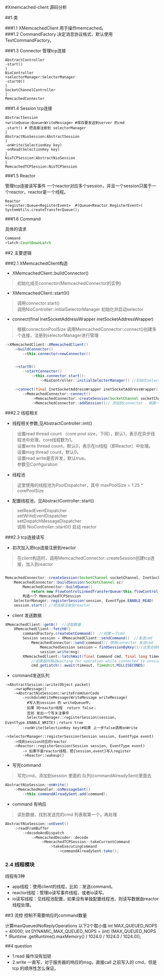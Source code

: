 #Xmemcached-client 源码分析


##1.类

###1.1 XMemcachedClient
用于操作memcached。  
###1.2 CommandFactory
决定消息协议格式，默认使用TextCommandFactory。  

###1.3 Connector
管理tcp连接  

```
AbstractController  
-start()  
|  
NioController  
+selectorManager:SelectorManager  
-start0()  
|  
SocketChannelController  
|  
MemcachedConnector  
```

###1.4 Session 
tcp连接

```
AbstractSession  
+writeQueue:Queue<WriteMessage> #保存要发送到server 的cmd  
-start() # 把连接注册到 selectorManager  
|  
AbstractNioSession:AbstractSession  
|  
-onWrite(SelectionKey key)  
-onRead(SelectionKey key)  
|  
NioTCPSession:AbstractNioSession  
|  
MemcachedTCPSession:NioTCPSession  
```


###1.5  Reactor

管理tcp连接读写事件
一个reactor对应多个session，并且一个session只属于一个reactor，reactor是一个线程。
```
Reactor
+register:Queue<RegisterEvent>  #(Queue<Reactor.RegisterEvent>) SystemUtils.createTransferQueue();

```
###1.6 Command

具体的请求

```java
Command
+latch:CountDownLatch
```

##2 主要逻辑


###2.1 XMemcachedClient构造

*   XMemcachedClient::buildConnector()  
>初始化成员connector(MemcachedConnector的实例)

*   XMemcachedClient::start0()  
>调用connector.start()  
调用NioController::initialSelectorManager 初始化并启动selector

*   connect(final InetSocketAddressWrapper inetSocketAddressWrapper)  
>根据connectionPoolSize 调用MemcachedConnector::connect()创建多个连接，注册到selectorManager进行管理


```java
->XMemcachedClient::XMemcachedClient()
    ->buildConnector()
        ->this.connector=newConnector()


    ->start0()
        ->startConnector()
            ->this.connector.start();
                ->NioController::initialSelectorManager() //初始化selector

    ->connect(final InetSocketAddressWrapper inetSocketAddressWrapper)
        ->MemcachedConnector::connect()
            ->MemcachedConnector::createSession(SocketChannel socketChannel, InetSocketAddressWrapper wrapper)
            ->MemcachedConnector::addSession()// 添加到connector ，根据一致性hash或者其他算法构造某种数据结构，便于根据key进行选择

```


###2.2 线程相关


*  线程相关参数,见AbstractController::init()  
>设置read thread count （core pool size，下同），默认1，表示在异步线程池中处理，core线程数为1。  
>设置write thread count，默认0，表示在io线程（即Reactor）中处理。  
>设置msg thread count，默认0。  
>设置read write是否并发，默认true。  
>参数见Configuration 

*   线程池
>这里使用的线程池为PoolDispatcher，其中 maxPoolSize = 1.25 * corePoolSize

*   配置线程池，见AbstractController::start()  
>setReadEventDispatcher  
>setWriteEventDispatcher  
>setDispatchMessageDispatcher  
>调用 NioController::start0() 启动 reactor  


###2.3 tcp连接读写

*   初次加入把tcp连接注册到reactor  
>在client构造时，调用MemcachedConnector::createSession创建tcp连接，加入到reactor

```java

MemcachedConnector::createSession(SocketChannel socketChannel, InetSocketAddressWrapper wrapper)
    MemcachedConnector::buildSession(SocketChannel sc)
        MemcachedConnector::buildQueue()
            return new FlowControlLinkedTransferQueue(this.flowControl);
        构造一个 MemcachedTCPSession
    SelectorManager::registerSession(session, EventType.ENABLE_READ)
    session.start() //把连接注册到reactor
```

*   client 发送数据

```java
XMemcachedClient::get0()  //读取数据
    XMemcachedClient::fetch0() 
        commandFactory.createGetCommand()  //创建一个cmd
        Session session = XMemcachedClient::sendCommand()  //发送cmd
            MemcachedConnector::send(command)// 使用connector 发送cmd
                MemcachedSession session = findSessionByKey()//这里会根据key查找对应的session
                session.write(msg)
        XMemcachedClient::latchWait(final Command cmd, final long timeout, final Session session)//等待server响应
            //如果超时抛出waiting for operation while connected to session异常
            cmd.getLatch().await(timeout, TimeUnit.MILLISECONDS)
```


*   command发送队列

```
->AbstractSession::write(Object packet)
    ->wrapMessage()
    ->AbstractNioSession::writeFromUserCode
        ->schduleWriteMessage(WriteMessage writeMessage)
          #写入到session 的 writeQueue中，
          如果 同reactor线程  return false；
          否则 发出一个写关注事件 
          SelectorManager::registerSession(session, EventType.ENABLE_WRITE)；return true
        ->onWrite(SelectionKey key)#如果 上一步false调用onWrite
```

```
->SelectorManager::registerSession(Session session, EventType event)
    ->找到session对应的reactor
    ->Reactor::registerSession(Session session, EventType event)
        -> 如果不是reactor线程，把{session,event}写入register
        ->Reactor::wakeup()
```

*   写完command  
>写完cmd，添加到session 里面的 队列(commandAlreadySent)里面去

```java
AbstractNioSession::onWrite()
    ->MemcachedHandler::onMessageSent()
        ->this.commandAlreadySent.add(command);
```

*   command 有响应
>读到数据，找到发送完的cmd 列表取第一个，再处理
```java
AbstractNioSession::onEvent()
    ->readFromBuffer
        ->decodeAndDispatch
            ->MemcachedDecoder::decode
                ->MemcachedTCPSession::takeCurrentCommand
                    ->takeExecutingCommand
                        ->commandAlreadySent.take();
```


### 2.4 线程模块

线程有3种 

*   app线程：使用client的线程，比如：发送command。  
*   reactor线程：管理io读写事件线程，或者io读写。   
*   io读写线程：见线程池配置，如果没有单独配置线程池，则读写数据由reactor线程处理。  

##3 流控
控制不需要响应的command数量

计算maxQueuedNoReplyOperations
以下2个取小值
int MAX_QUEUED_NOPS = 40000;
int DYNAMIC_MAX_QUEUED_NOPS = (int) (MAX_QUEUED_NOPS * (Runtime
            .getRuntime().maxMemory() / 1024.0 / 1024.0 / 1024.0));




##4 question
*   1.read  操作没有加锁
*   2.write 一直写，对于服务器的响应的msg，直接call 之前写入的 cmd，但是tcp 的顺序性怎么保证。


